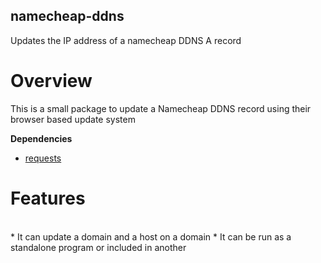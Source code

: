 ## namecheap-ddns
Updates the IP address of a namecheap DDNS A record

# Overview
This is a small package to update a Namecheap DDNS record using their browser based update system

<b>Dependencies</b>
<br>
* [requests](https://3.python-requests.org/)

# Features
<br>
* It can update a domain and a host on a domain
* It can be run as a standalone program or included in another

